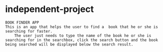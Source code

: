 # independent-project
    BOOK FINDER APP
    This is an app that helps the user to find a  book that he or she is searching for faster.
        The user just needs to type the name of the book he or she is searching for in the searchbox, click the search button and the book being searched will be displayed below the search result.